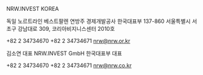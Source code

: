 NRW.INVEST KOREA


독일 노르트라인 베스트팔렌 연방주 경제개발공사 한국대표부
137-860 서울특별시 서초구 강남대로 309,
코리아비지니스센터 2010호

+82 2 34734670
+82 2 34734671
nrw@nrw.or.kr


김소연 대표
NRW.INVEST GmbH 한국대표부 대표

+82 2 34734670
+82 2 34734671
nrw@nrw.co.kr
